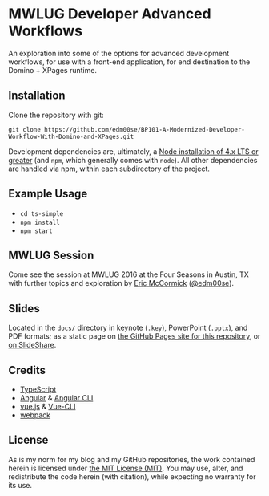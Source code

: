 # MWLUG Developer Advanced Workflows

An exploration into some of the options for advanced development workflows, for use with a front-end application, for end destination to the Domino + XPages runtime.

## Installation

Clone the repository with git:

`git clone https://github.com/edm00se/BP101-A-Modernized-Developer-Workflow-With-Domino-and-XPages.git`

Development dependencies are, ultimately, a [Node installation of 4.x LTS or greater](https://nodejs.org/en/) (and `npm`, which generally comes with `node`). All other dependencies are handled via npm, within each subdirectory of the project.

## Example Usage

- `cd ts-simple`
- `npm install`
- `npm start`

## MWLUG Session

Come see the session at MWLUG 2016 at the Four Seasons in Austin, TX with further topics and exploration by [Eric McCormick](https://ericmccormick.io) ([@edm00se](https://github.com/edm00se)).

## Slides

Located in the `docs/` directory in keynote (`.key`), PowerPoint (`.pptx`), and PDF formats; as a static page on [the GitHub Pages site for this repository](https://edm00se.github.io/BP101-A-Modernized-Developer-Workflow-With-Domino-and-XPages/), or [on SlideShare](http://www.slideshare.net/edm00se/bp101-a-modernized-workflow-w-dominoxpages).

## Credits

- [TypeScript](https://www.typescriptlang.org/)
- [Angular](https://angular.io/) & [Angular CLI](https://cli.angular.io/)
- [vue.js](https://vuejs.org/) & [Vue-CLI](https://github.com/vuejs/vue-cli)
- [webpack](https://webpack.github.io/)

## License

As is my norm for my blog and my GitHub repositories, the work contained herein is licensed under [the MIT License (MIT)](http://choosealicense.com/licenses/mit). You may use, alter, and redistribute the code herein (with citation), while expecting no warranty for its use.
